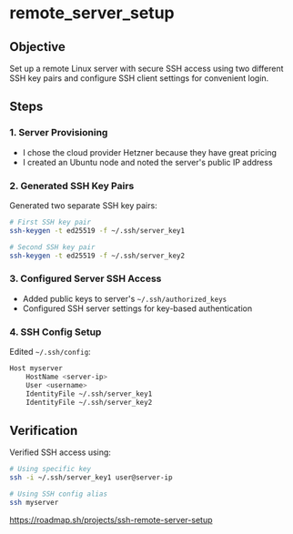 # remote_server_setup

## Objective
Set up a remote Linux server with secure SSH access using two different SSH key pairs and configure SSH client settings for convenient login.

## Steps

### 1. Server Provisioning
- I chose the cloud provider Hetzner because they have great pricing
- I created an Ubuntu node and noted the server's public IP address

### 2. Generated SSH Key Pairs
Generated two separate SSH key pairs:
```bash
# First SSH key pair
ssh-keygen -t ed25519 -f ~/.ssh/server_key1

# Second SSH key pair
ssh-keygen -t ed25519 -f ~/.ssh/server_key2
```

### 3. Configured Server SSH Access
- Added public keys to server's `~/.ssh/authorized_keys`
- Configured SSH server settings for key-based authentication

### 4. SSH Config Setup
Edited `~/.ssh/config`:
```bash
Host myserver
    HostName <server-ip>
    User <username>
    IdentityFile ~/.ssh/server_key1
    IdentityFile ~/.ssh/server_key2
```

## Verification
Verified SSH access using:
```bash
# Using specific key
ssh -i ~/.ssh/server_key1 user@server-ip

# Using SSH config alias
ssh myserver
```
https://roadmap.sh/projects/ssh-remote-server-setup
